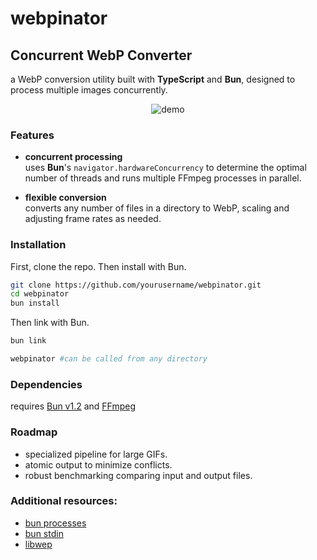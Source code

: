 # webpinator

## Concurrent WebP Converter

a WebP conversion utility built with **TypeScript** and **Bun**, designed to process multiple images concurrently.

<div align="center">
  <img src="./static/webp-inator.webp"alt="demo" >
</div>

### Features
- **concurrent processing**  
  uses **Bun**'s `navigator.hardwareConcurrency` to determine the optimal number of threads and runs multiple FFmpeg processes in parallel.

- **flexible conversion**  
  converts any number of files in a directory to WebP, scaling and adjusting frame rates as needed.

### Installation
First, clone the repo. Then install with Bun. 
```bash
git clone https://github.com/yourusername/webpinator.git
cd webpinator
bun install
```

Then link with Bun.

```bash
bun link

webpinator #can be called from any directory
```

### Dependencies
requires [Bun v1.2](https://bun.sh/) and [FFmpeg](https://www.ffmpeg.org/)

### Roadmap 
- specialized pipeline for large GIFs.
- atomic output to minimize conflicts.
- robust benchmarking comparing input and output files.

### Additional resources:
- [bun processes](https://bun.com/docs/api/spawn)
- [bun stdin](https://bun.com/guides/process/stdin)
- [libwep](https://ffmpeg.org/ffmpeg-codecs.html#libwebp)
